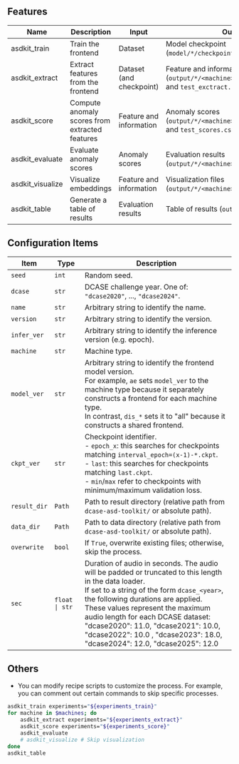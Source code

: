 ## Features
| Name               | Description                                             | Input  | Output |
|--------------------|---------------------------------------------------------| -------|--------|
| asdkit_train       | Train the frontend                                      |  Dataset | Model checkpoint (`model/*/checkpoints/`) 
| asdkit_extract     | Extract features from the frontend                      | Dataset (and checkpoint) | Feature and information (`output/*/<machine>/train_extract.npz` and `test_exctract.npz`) |
| asdkit_score       | Compute anomaly scores from extracted features | Feature and information | Anomaly scores (`output/*/<machine>/train_scores.csv` and `test_scores.csv`) |
| asdkit_evaluate    | Evaluate anomaly scores                                 | Anomaly scores | Evaluation results (`output/*/<machine>/test_evaluate.csv`) |
| asdkit_visualize   | Visualize embeddings                                    | Feature and information | Visualization files (`output/*/<machine>/visualization/`) |
| asdkit_table       | Generate a table of results                             | Evaluation results | Table of results (`output/*/*.csv`) |


## Configuration Items

| Item        | Type             | Description |
|-------------|------------------|-------------|
| `seed`      | `int`            | Random seed. |
| `dcase`     | `str`            | DCASE challenge year. One of: `"dcase2020"`, ..., `"dcase2024"`. |
| `name`      | `str`            | Arbitrary string to identify the name. |
| `version`   | `str`            | Arbitrary string to identify the version. |
| `infer_ver` | `str`            | Arbitrary string to identify the inference version (e.g. epoch). |
| `machine`   | `str`            | Machine type. |
| `model_ver` | `str`            | Arbitrary string to identify the frontend model version. <br> For example, `ae` sets `model_ver` to the machine type because it separately constructs a frontend for each machine type. <br> In contrast, `dis_*` sets it to "all" because it constructs a shared frontend. |
| `ckpt_ver`  | `str`            | Checkpoint identifier. <br> - `epoch_x`: this searches for checkpoints matching `interval_epoch=(x-1)-*.ckpt`. <br> - `last`: this searches for checkpoints matching `last.ckpt`. <br> - `min`/`max` refer to checkpoints with minimum/maximum validation loss.|
| `result_dir`| `Path`           | Path to result directory (relative path from `dcase-asd-toolkit/` or absolute path). |
| `data_dir`  | `Path`           | Path to data directory (relative path from `dcase-asd-toolkit/` or absolute path). |
| `overwrite` | `bool`           | If `True`, overwrite existing files; otherwise, skip the process. |
| `sec`       | `float \| str`   | Duration of audio in seconds. The audio will be padded or truncated to this length in the data loader. <br> If set to a string of the form `dcase_<year>`, the following durations are applied. <br> These values represent the maximum audio length for each DCASE dataset: <br> "dcase2020": 11.0, "dcase2021": 10.0, "dcase2022": 10.0 , "dcase2023": 18.0, "dcase2024": 12.0, "dcase2025": 12.0 |




## Others
- You can modify recipe scripts to customize the process. For example, you can comment out certain commands to skip specific processes.
```bash
asdkit_train experiments="${experiments_train}"
for machine in $machines; do
    asdkit_extract experiments="${experiments_extract}"
    asdkit_score experiments="${experiments_score}"
    asdkit_evaluate
    # asdkit_visualize # Skip visualization
done
asdkit_table
```
